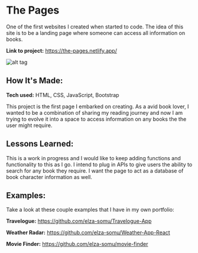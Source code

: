 # The Pages

One of the first websites I created when started to code. The idea of this site is to be a landing page where someone can access all information on books.

**Link to project:** https://the-pages.netlify.app/

![alt tag](https://github.com/elza-somu/The-Pages/blob/main/img/screen.png)

## How It's Made:

**Tech used:** HTML, CSS, JavaScript, Bootstrap

This project is the first page I embarked on creating. As a avid book lover, I wanted to be a combination of sharing my reading journey and now I am trying to evolve it into a space to access information on any books the the user might require.

## Lessons Learned:

This is a work in progress and I would like to keep adding functions and functionality to this as I go.
I intend to plug in APIs to give users the ability to search for any book they require.
I want the page to act as a database of book character information as well.

## Examples:

Take a look at these couple examples that I have in my own portfolio:

**Travelogue:** https://github.com/elza-somu/Travelogue-App

**Weather Radar:** https://github.com/elza-somu/Weather-App-React

**Movie Finder:** https://github.com/elza-somu/movie-finder
